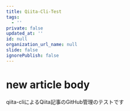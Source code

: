 ```yaml
---
title: Qiita-Cli-Test
tags:
  - ''
private: false
updated_at: ''
id: null
organization_url_name: null
slide: false
ignorePublish: false
---
```

# new article body
qiita-cliによるQiita記事のGitHub管理のテストです

